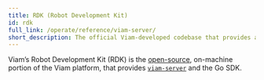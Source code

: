 ```yaml
---
title: RDK (Robot Development Kit)
id: rdk
full_link: /operate/reference/viam-server/
short_description: The official Viam-developed codebase that provides all functionality of an SDK and more.
---
```


Viam’s Robot Development Kit (RDK) is the [open-source](https://github.com/viamrobotics/rdk), on-machine portion of the Viam platform, that provides [`viam-server`](/operate/reference/viam-server/) and the Go SDK.

